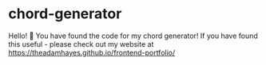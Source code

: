 # chord-generator

Hello! 👋
You have found the code for my chord generator!
If you have found this useful - please check out my website at https://theadamhayes.github.io/frontend-portfolio/
